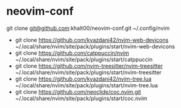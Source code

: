 # neovim-conf

git clone git@github.com:khalt00/neovim-conf.git ~/.config/nvim 


- git clone https://github.com/kyazdani42/nvim-web-devicons ~/.local/share/nvim/site/pack/plugins/start/nvim-web-devicons
- git clone https://github.com/catppuccin/nvim ~/.local/share/nvim/site/pack/plugins/start/catppuccin
- git clone https://github.com/nvim-treesitter/nvim-treesitter ~/.local/share/nvim/site/pack/plugins/start/nvim-treesitter
- git clone https://github.com/kyazdani42/nvim-tree.lua ~/.local/share/nvim/site/pack/plugins/start/nvim-tree.lua
- git clone https://github.com/neoclide/coc.nvim.git ~/.local/share/nvim/site/pack/plugins/start/coc.nvim
